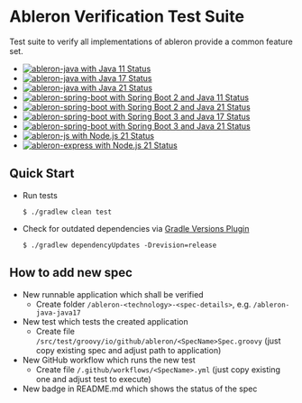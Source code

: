 # Ableron Verification Test Suite
Test suite to verify all implementations of ableron provide a common feature set.

* [![ableron-java with Java 11 Status](https://github.com/ableron/ableron-verify/actions/workflows/ableron-java-java11.yml/badge.svg)](https://github.com/ableron/ableron-verify/actions/workflows/ableron-java-java11.yml)
* [![ableron-java with Java 17 Status](https://github.com/ableron/ableron-verify/actions/workflows/ableron-java-java17.yml/badge.svg)](https://github.com/ableron/ableron-verify/actions/workflows/ableron-java-java17.yml)
* [![ableron-java with Java 21 Status](https://github.com/ableron/ableron-verify/actions/workflows/ableron-java-java21.yml/badge.svg)](https://github.com/ableron/ableron-verify/actions/workflows/ableron-java-java21.yml)
* [![ableron-spring-boot with Spring Boot 2 and Java 11 Status](https://github.com/ableron/ableron-verify/actions/workflows/ableron-spring-boot-2-java11.yml/badge.svg)](https://github.com/ableron/ableron-verify/actions/workflows/ableron-spring-boot-2-java11.yml)
* [![ableron-spring-boot with Spring Boot 2 and Java 21 Status](https://github.com/ableron/ableron-verify/actions/workflows/ableron-spring-boot-2-java21.yml/badge.svg)](https://github.com/ableron/ableron-verify/actions/workflows/ableron-spring-boot-2-java21.yml)
* [![ableron-spring-boot with Spring Boot 3 and Java 17 Status](https://github.com/ableron/ableron-verify/actions/workflows/ableron-spring-boot-3-java17.yml/badge.svg)](https://github.com/ableron/ableron-verify/actions/workflows/ableron-spring-boot-3-java17.yml)
* [![ableron-spring-boot with Spring Boot 3 and Java 21 Status](https://github.com/ableron/ableron-verify/actions/workflows/ableron-spring-boot-3-java21.yml/badge.svg)](https://github.com/ableron/ableron-verify/actions/workflows/ableron-spring-boot-3-java21.yml)
* [![ableron-js with Node.js 21 Status](https://github.com/ableron/ableron-verify/actions/workflows/ableron-js-nodejs21.yml/badge.svg)](https://github.com/ableron/ableron-verify/actions/workflows/ableron-js-nodejs21.yml)
* [![ableron-express with Node.js 21 Status](https://github.com/ableron/ableron-verify/actions/workflows/ableron-express-nodejs21.yml/badge.svg)](https://github.com/ableron/ableron-verify/actions/workflows/ableron-express-nodejs21.yml)

## Quick Start
* Run tests
   ```console
   $ ./gradlew clean test
   ```
* Check for outdated dependencies via [Gradle Versions Plugin](https://github.com/ben-manes/gradle-versions-plugin)
   ```console
   $ ./gradlew dependencyUpdates -Drevision=release
   ```

## How to add new spec
* New runnable application which shall be verified
   * Create folder `/ableron-<technology>-<spec-details>`, e.g. `/ableron-java-java17`
* New test which tests the created application
   * Create file `/src/test/groovy/io/github/ableron/<SpecName>Spec.groovy` (just copy existing spec and adjust path to application)
* New GitHub workflow which runs the new test
   * Create file `/.github/workflows/<SpecName>.yml` (just copy existing one and adjust test to execute)
* New badge in README.md which shows the status of the spec
